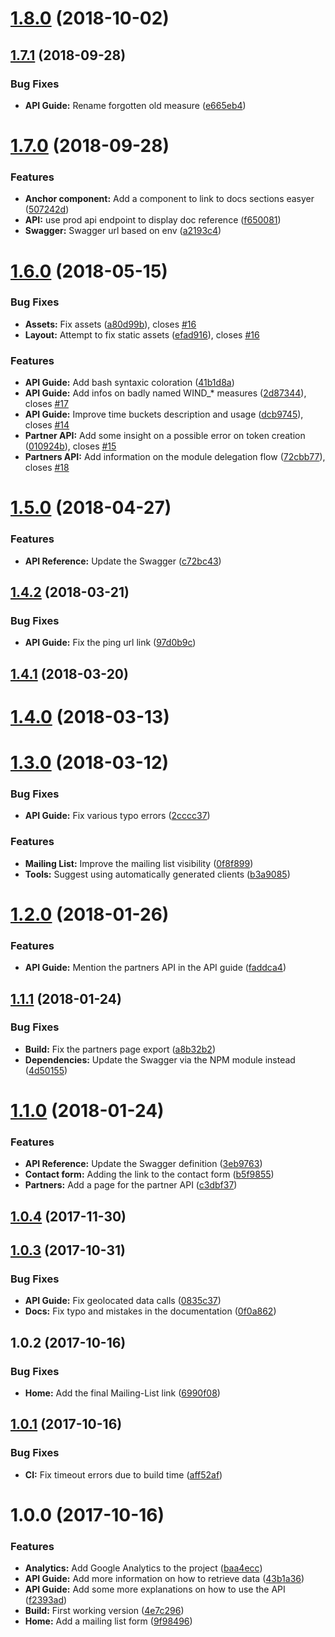 <a name="1.8.0"></a>
# [1.8.0](https://github.com/sencrop/sencrop-developer-platform/compare/v1.7.1...v1.8.0) (2018-10-02)



<a name="1.7.1"></a>
## [1.7.1](https://github.com/sencrop/sencrop-developer-platform/compare/v1.7.0...v1.7.1) (2018-09-28)


### Bug Fixes

* **API Guide:** Rename forgotten old measure ([e665eb4](https://github.com/sencrop/sencrop-developer-platform/commit/e665eb4))



<a name="1.7.0"></a>
# [1.7.0](https://github.com/sencrop/sencrop-developer-platform/compare/v1.6.0...v1.7.0) (2018-09-28)


### Features

* **Anchor component:** Add a component to link to docs sections easyer ([507242d](https://github.com/sencrop/sencrop-developer-platform/commit/507242d))
* **API:** use prod api endpoint to display doc reference ([f650081](https://github.com/sencrop/sencrop-developer-platform/commit/f650081))
* **Swagger:** Swagger url based on env ([a2193c4](https://github.com/sencrop/sencrop-developer-platform/commit/a2193c4))



<a name="1.6.0"></a>
# [1.6.0](https://github.com/sencrop/sencrop-developer-platform/compare/v1.5.0...v1.6.0) (2018-05-15)


### Bug Fixes

* **Assets:** Fix assets ([a80d99b](https://github.com/sencrop/sencrop-developer-platform/commit/a80d99b)), closes [#16](https://github.com/sencrop/sencrop-developer-platform/issues/16)
* **Layout:** Attempt to fix static assets ([efad916](https://github.com/sencrop/sencrop-developer-platform/commit/efad916)), closes [#16](https://github.com/sencrop/sencrop-developer-platform/issues/16)


### Features

* **API Guide:** Add bash syntaxic coloration ([41b1d8a](https://github.com/sencrop/sencrop-developer-platform/commit/41b1d8a))
* **API Guide:** Add infos on badly named WIND_* measures ([2d87344](https://github.com/sencrop/sencrop-developer-platform/commit/2d87344)), closes [#17](https://github.com/sencrop/sencrop-developer-platform/issues/17)
* **API Guide:** Improve time buckets description and usage ([dcb9745](https://github.com/sencrop/sencrop-developer-platform/commit/dcb9745)), closes [#14](https://github.com/sencrop/sencrop-developer-platform/issues/14)
* **Partner API:** Add some insight on a possible error on token creation ([010924b](https://github.com/sencrop/sencrop-developer-platform/commit/010924b)), closes [#15](https://github.com/sencrop/sencrop-developer-platform/issues/15)
* **Partners API:** Add information on the module delegation flow ([72cbb77](https://github.com/sencrop/sencrop-developer-platform/commit/72cbb77)), closes [#18](https://github.com/sencrop/sencrop-developer-platform/issues/18)



<a name="1.5.0"></a>
# [1.5.0](https://github.com/sencrop/sencrop-developer-platform/compare/v1.4.2...v1.5.0) (2018-04-27)


### Features

* **API Reference:** Update the Swagger ([c72bc43](https://github.com/sencrop/sencrop-developer-platform/commit/c72bc43))



<a name="1.4.2"></a>
## [1.4.2](https://github.com/sencrop/sencrop-developer-platform/compare/v1.4.1...v1.4.2) (2018-03-21)


### Bug Fixes

* **API Guide:** Fix the ping url link ([97d0b9c](https://github.com/sencrop/sencrop-developer-platform/commit/97d0b9c))



<a name="1.4.1"></a>
## [1.4.1](https://github.com/sencrop/sencrop-developer-platform/compare/v1.4.0...v1.4.1) (2018-03-20)



<a name="1.4.0"></a>
# [1.4.0](https://github.com/sencrop/sencrop-developer-platform/compare/v1.3.0...v1.4.0) (2018-03-13)



<a name="1.3.0"></a>
# [1.3.0](https://github.com/sencrop/sencrop-developer-platform/compare/v1.2.0...v1.3.0) (2018-03-12)


### Bug Fixes

* **API Guide:** Fix various typo errors ([2cccc37](https://github.com/sencrop/sencrop-developer-platform/commit/2cccc37))


### Features

* **Mailing List:** Improve the mailing list visibility ([0f8f899](https://github.com/sencrop/sencrop-developer-platform/commit/0f8f899))
* **Tools:** Suggest using automatically generated clients ([b3a9085](https://github.com/sencrop/sencrop-developer-platform/commit/b3a9085))



<a name="1.2.0"></a>
# [1.2.0](https://github.com/sencrop/sencrop-developer-platform/compare/v1.1.1...v1.2.0) (2018-01-26)


### Features

* **API Guide:** Mention the partners API in the API guide ([faddca4](https://github.com/sencrop/sencrop-developer-platform/commit/faddca4))



<a name="1.1.1"></a>
## [1.1.1](https://github.com/sencrop/sencrop-developer-platform/compare/v1.1.0...v1.1.1) (2018-01-24)


### Bug Fixes

* **Build:** Fix the partners page export ([a8b32b2](https://github.com/sencrop/sencrop-developer-platform/commit/a8b32b2))
* **Dependencies:** Update the Swagger via the NPM module instead ([4d50155](https://github.com/sencrop/sencrop-developer-platform/commit/4d50155))



<a name="1.1.0"></a>
# [1.1.0](https://github.com/sencrop/sencrop-developer-platform/compare/v1.0.4...v1.1.0) (2018-01-24)


### Features

* **API Reference:** Update the Swagger definition ([3eb9763](https://github.com/sencrop/sencrop-developer-platform/commit/3eb9763))
* **Contact form:** Adding the link to the contact form ([b5f9855](https://github.com/sencrop/sencrop-developer-platform/commit/b5f9855))
* **Partners:** Add a page for the partner API ([c3dbf37](https://github.com/sencrop/sencrop-developer-platform/commit/c3dbf37))



<a name="1.0.4"></a>
## [1.0.4](https://github.com/sencrop/sencrop-developer-platform/compare/v1.0.3...v1.0.4) (2017-11-30)



<a name="1.0.3"></a>
## [1.0.3](https://github.com/sencrop/sencrop-developer-platform/compare/v1.0.2...v1.0.3) (2017-10-31)


### Bug Fixes

* **API Guide:** Fix geolocated data calls ([0835c37](https://github.com/sencrop/sencrop-developer-platform/commit/0835c37))
* **Docs:** Fix typo and mistakes in the documentation ([0f0a862](https://github.com/sencrop/sencrop-developer-platform/commit/0f0a862))



<a name="1.0.2"></a>
## 1.0.2 (2017-10-16)


### Bug Fixes

* **Home:** Add the final Mailing-List link ([6990f08](https://github.com/sencrop/sencrop-developer-platform/commit/6990f08))

<a name="1.0.1"></a>
## [1.0.1](https://github.com/sencrop/sencrop-developer-platform/compare/v1.0.0...v1.0.1) (2017-10-16)


### Bug Fixes

* **CI:** Fix timeout errors due to build time ([aff52af](https://github.com/sencrop/sencrop-developer-platform/commit/aff52af))

<a name="1.0.0"></a>
# 1.0.0 (2017-10-16)


### Features

* **Analytics:** Add Google Analytics to the project ([baa4ecc](https://github.com/sencrop/sencrop-developer-platform/commit/baa4ecc))
* **API Guide:** Add more information on how to retrieve data ([43b1a36](https://github.com/sencrop/sencrop-developer-platform/commit/43b1a36))
* **API Guide:** Add some more explanations on how to use the API ([f2393ad](https://github.com/sencrop/sencrop-developer-platform/commit/f2393ad))
* **Build:** First working version ([4e7c296](https://github.com/sencrop/sencrop-developer-platform/commit/4e7c296))
* **Home:** Add a mailing list form ([9f98496](https://github.com/sencrop/sencrop-developer-platform/commit/9f98496))
